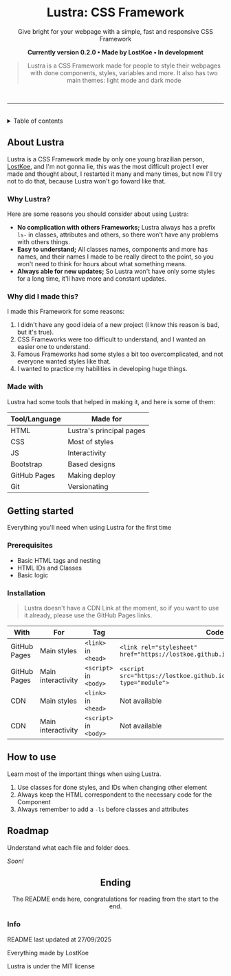 <div align="center">

<br>

# Lustra: CSS Framework

Give bright for your webpage with a simple, fast and responsive CSS Framework

**Currently version 0.2.0 &bull; Made by LostKoe &bull; In development**

> Lustra is a CSS Framework made for people to style their webpages with done components, styles, variables and more. It also has two main themes: light mode and dark mode

</div>

<br>

---

<br>

<details>

<summary>Table of contents</summary>

1. [About Lustra](#about-lustra)
    1. [Why Lustra?](#why-lustra)
    2. [Why did I made this?](#why-did-i-made-this)
    3. [Made with...](#made-with)
2. [Getting started](#getting-started)
    1. [Prerequisites](#prerequisites)
    2. [Installation](#installation)
3. [How to use](#how-to-use)
4. [Roadmap](#roadmap)
5. [Footer](#ending)

</details>

## About Lustra

Lustra is a CSS Framework made by only one young brazilian person, [LostKoe](https://github.com/LostKoe), and I'm not gonna lie, this was the most difficult project I ever made and thought about, I restarted it many and many times, but now I'll try not to do that, because Lustra won't go foward like that.

### Why Lustra?

Here are some reasons you should consider about using Lustra:

- **No complication with others Frameworks;** Lustra always has a prefix `ls-` in classes, attributes and others, so there won't have any problems with others things.
- **Easy to understand;** All classes names, components and more has names, and their names I made to be really direct to the point, so you won't need to think for hours about what something means.
- **Always able for new updates;** So Lustra won't have only some styles for a long time, it'll have more and constant updates.

### Why did I made this?

I made this Framework for some reasons:

1. I didn't have any good ideia of a new project (I know this reason is bad, but it's true).
2. CSS Frameworks were too difficult to understand, and I wanted an easier one to understand.
3. Famous Frameworks had some styles a bit too overcomplicated, and not everyone wanted styles like that.
4. I wanted to practice my habilities in developing huge things.

### Made with

Lustra had some tools that helped in making it, and here is some of them:

| Tool/Language | Made for |
|---------------|----------|
| HTML | Lustra's principal pages |
| CSS | Most of styles |
| JS | Interactivity |
| Bootstrap | Based designs |
| GitHub Pages | Making deploy |
| Git | Versionating |

## Getting started

Everything you'll need when using Lustra for the first time

### Prerequisites

- Basic HTML tags and nesting
- HTML IDs and Classes
- Basic logic

### Installation

> Lustra doesn't have a CDN Link at the moment, so if you want to use it already, please use the GitHub Pages links.

| With | For | Tag | Code |
|------|-----|-----|------|
| GitHub Pages | Main styles | `<link>` in `<head>` | `<link rel="stylesheet" href="https://lostkoe.github.io/Lustra/dist/main.css">` |
| GitHub Pages | Main interactivity | `<script>` in `<body>` | `<script src="https://lostkoe.github.io/Lustra/dist/main.js" type="module">` |
| CDN | Main styles | `<link>` in `<head>` | Not available |
| CDN | Main interactivity | `<script>` in `<body>` | Not available |

## How to use

Learn most of the important things when using Lustra.

1. Use classes for done styles, and IDs when changing other element
2. Always keep the HTML correspondent to the necessary code for the Component
3. Always remember to add a `-ls` before classes and attributes

## Roadmap

Understand what each file and folder does.

*Soon!*

<div align="center">

## Ending

The README ends here, congratulations for reading from the start to the end.


</div>

### Info

README last updated at 27/09/2025

Everything made by LostKoe

Lustra is under the MIT license
